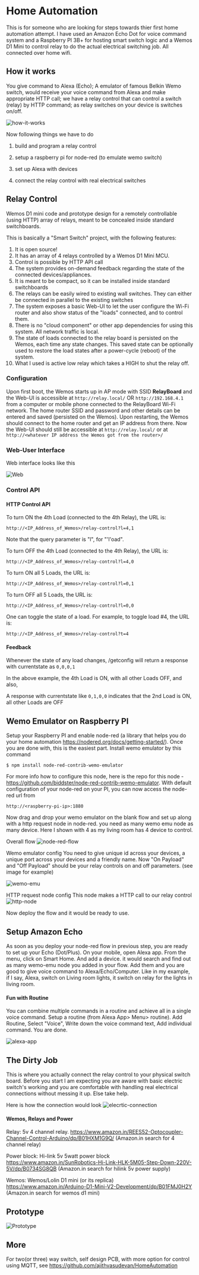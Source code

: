# Home Automation 

This is for someone who are looking for steps towards thier first home automation attempt. I have used an Amazon Echo Dot for voice command system and a Raspberry PI 3B+ for hosting smart switch logic and a Wemos D1 Mini to control relay to do the actual electrical switching job. All connected over home wifi. 

## How it works

You give command to Alexa (Echo); A emulator of famous Belkin Wemo switch, would receive your voice command from Alexa and make appropriate HTTP call; we have a relay control that can control a switch (relay) by HTTP command; as relay switches on your device is switches on/off.

![how-it-works](https://github.com/dipdawiz/HomeAutomation/raw/master/how-it-works.jpg)

Now following things we have to do

1. build and program a relay control

2. setup a raspberry pi for node-red (to emulate wemo switch)

3. set up Alexa with devices

4. connect the relay control with real electrical switches


## Relay Control

Wemos D1 mini code and prototype design for a remotely controllable (using HTTP) array of relays, meant to be concealed inside standard switchboards.

This is basically a "Smart Switch" project, with the following features:

1. It is open source!
2. It has an array of 4 relays controlled by a Wemos D1 Mini MCU.
3. Control is possible by HTTP API call 
4. The system provides on-demand feedback regarding the state of the connected devices/appliances.
5. It is meant to be compact, so it can be installed inside standard switchboards
6. The relays can be easily wired to existing wall switches. They can either be connected in parallel to the existing switches
7. The system exposes a basic Web-UI to let the user configure the Wi-Fi router and also show status of the "loads" connected, and to control them.
8. There is no "cloud component" or other app dependencies for using this system. All network traffic is local.
9. The state of loads connected to the relay board is persisted on the Wemos, each time any state changes. This saved state can be optionally used to restore the load states after a power-cycle (reboot) of the system.
10. What I used is active low relay which takes a HIGH to shut the relay off. 


### Configuration
Upon first boot, the Wemos starts up in AP mode with SSID **RelayBoard** and the Web-UI is accessible at `http://relay.local/` OR `http://192.168.4.1` from a computer or mobile phone connected to the RelayBoard Wi-Fi network. The home router SSID and password and other details can be entered and saved (persisted on the Wemos). Upon restarting, the Wemos should connect to the home router and get an IP address from there. Now the Web-UI should still be accessible at `http://relay.local/`  or at `http://<whatever IP address the Wemos got from the router>/`


### Web-User Interface

Web interface looks like this

![Web](https://github.com/dipdawiz/HomeAutomation/raw/master/ui.jpg)


### Control API

#### HTTP Control API

To turn ON the 4th Load (connected to the 4th Relay), the URL is:
```
http://<IP_Address_of_Wemos>/relay-control?l=4,1
```
Note that the query parameter is "l", for "'l'oad".

To turn OFF the 4th Load (connected to the 4th Relay), the URL is:
```
http://<IP_Address_of_Wemos>/relay-control?l=4,0
```
To turn ON all 5 Loads, the URL is:
```
http://<IP_Address_of_Wemos>/relay-control?l=0,1
```
To turn OFF all 5 Loads, the URL is:
```
http://<IP_Address_of_Wemos>/relay-control?l=0,0
```

One can toggle the state of a load. For example, to toggle load #4, the URL is:
```
http://<IP_Address_of_Wemos>/relay-control?t=4
```


#### Feedback
Whenever the state of any load changes, /getconfig will return a response with currentstate as
```0,0,0,1```

In the above example, the 4th Load is ON, with all other Loads OFF, and also,

A response with currentstate like ```0,1,0,0``` indicates that the 2nd Load is ON, all other Loads are OFF




## Wemo Emulator on Raspberry PI

Setup your Raspberry PI and enable node-red (a library that helps you do your home automation https://nodered.org/docs/getting-started/). Once you are done with, this is the easiest part. Install wemo emulator by this command

```
$ npm install node-red-contrib-wemo-emulator
```
For more info how to configure this node, here is the repo for this node - https://github.com/biddster/node-red-contrib-wemo-emulator. With default configuration of your node-red on your PI, you can now access the node-red url from
```
http://<raspberry-pi-ip>:1880
```

Now drag and drop your wemo emulator on the blank flow and set up along with a http request node in node-red. you need as many wemo emu node as many device. Here I shown with 4 as my living room has 4 device to control.

Overall flow 
![node-red-flow](https://github.com/dipdawiz/HomeAutomation/raw/master/Node-red-flow.png)


Wemo emulator config
You need to give unique id across your devices, a unique port across your devices and a friendly name.
Now "On Payload" and "Off Payload" should be your relay controls on and off parameters. (see image for example)

![wemo-emu](https://github.com/dipdawiz/HomeAutomation/raw/master/Node-config.png)

HTTP request node config
This node makes a HTTP call to our relay control 
![http-node](https://github.com/dipdawiz/HomeAutomation/raw/master/http-call-config.png)

Now deploy the flow and it would be ready to use.

## Setup Amazon Echo

As soon as you deploy your node-red flow in previous step, you are ready to set up your Echo (Dot/Plus). On your mobile, open Alexa app. From the menu, click on Smart Home. And add a device. it would search and find out as many wemo-emu node you added in your flow. Add them and you are good to give voice command to Alexa/Echo/Computer. Like in my example, if I say, Alexa, switch on Living room lights, it switch on relay for the lights in living room.

#### Fun with Routine

You can combine multiple commands in a routine and achieve all in a single voice command. Setup a routine (from Alexa App> Menu> routine). Add Routine, Select "Voice", Write down the voice command text, Add individual command. You are done.

![alexa-app](https://github.com/dipdawiz/HomeAutomation/raw/master/alexa-app.png)



## The Dirty Job

This is where you actually connect the relay control to your physical switch board. Before you start I am expecting you are aware with basic electric switch's working and you are comfortable with handling real electrical connections without messing it up. Else take help.

Here is how the connection would look
![elecrtic-connection](https://github.com/dipdawiz/HomeAutomation/raw/master/electric-connection.png)

#### Wemos, Relays and Power

Relay: 5v 4 channel relay.
https://www.amazon.in/REES52-Optocoupler-Channel-Control-Arduino/dp/B01HXM1G9Q/
(Amazon.in search for 4 channel relay)

Power block: Hi-link 5v 5watt power block
https://www.amazon.in/SunRobotics-Hi-Link-HLK-5M05-Step-Down-220V-5V/dp/B0734SG8QB
(Amazon.in search for hilink 5v power supply)

Wemos: Wemos/Lolin D1 mini (or its replica)
https://www.amazon.in/Arduino-D1-Mini-V2-Development/dp/B01FMJ0H2Y
(Amazon.in search for wemos d1 mini)

## Prototype

![Prototype](https://github.com/dipdawiz/HomeAutomation/raw/master/prototype.jpg)

## More
For two(or three) way switch, self design PCB, with more option for control using MQTT, see https://github.com/ajithvasudevan/HomeAutomation 
